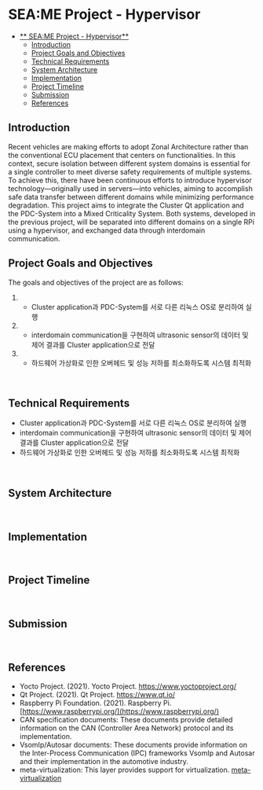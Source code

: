 # SEA:ME Project - Hypervisor

- [\*\* SEA:ME Project - Hypervisor\*\*](#-seame-project---Hypervisor)
  - [Introduction](#introduction)
  - [Project Goals and Objectives](#project-goals-and-objectives)
  - [Technical Requirements](#technical-requirements)
  - [System Architecture](#system-architecture)
  - [Implementation](#implementation)
  - [Project Timeline](#project-timeline)
  - [Submission](#submission)
  - [References](#references)

## Introduction

Recent vehicles are making efforts to adopt Zonal Architecture rather than the conventional ECU placement that centers on functionalities. In this context, secure isolation between different system domains is essential for a single controller to meet diverse safety requirements of multiple systems. To achieve this, there have been continuous efforts to introduce hypervisor technology—originally used in servers—into vehicles, aiming to accomplish safe data transfer between different domains while minimizing performance degradation.
This project aims to integrate the Cluster Qt application and the PDC-System into a Mixed Criticality System. Both systems, developed in the previous project, will be separated into different domains on a single RPi using a hypervisor, and exchanged data through interdomain communication.
</br>


## Project Goals and Objectives

The goals and objectives of the project are as follows:

1.  * Cluster application과 PDC-System를 서로 다른 리눅스 OS로 분리하여 실행
2.  * interdomain communication을 구현하여 ultrasonic sensor의 데이터 및 제어 결과를 Cluster application으로 전달
3.  * 하드웨어 가상화로 인한 오버헤드 및 성능 저하를 최소화하도록 시스템 최적화
</br>


## Technical Requirements
* Cluster application과 PDC-System를 서로 다른 리눅스 OS로 분리하여 실행
* interdomain communication을 구현하여 ultrasonic sensor의 데이터 및 제어 결과를 Cluster application으로 전달
* 하드웨어 가상화로 인한 오버헤드 및 성능 저하를 최소화하도록 시스템 최적화
</br>


## System Architecture

</br>


## Implementation

</br>


## Project Timeline
 
</br>


## Submission

</br>


## References

* Yocto Project. (2021). Yocto Project. https://www.yoctoproject.org/
* Qt Project. (2021). Qt Project. https://www.qt.io/
* Raspberry Pi Foundation. (2021). Raspberry Pi. [https://www.raspberrypi.org/](https://www.raspberrypi.org/)
* CAN specification documents: These documents provide detailed information on the CAN (Controller Area Network) protocol and its implementation.
* VsomIp/Autosar documents: These documents provide information on the Inter-Process Communication (IPC) frameworks VsomIp and Autosar and their implementation in the automotive industry.
* meta-virtualization: This layer provides support for virtualization. [meta-virtualization](https://layers.openembedded.org/layerindex/branch/master/layer/meta-virtualization/)
</br>
